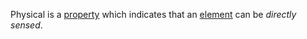 Physical is a [property](https://github.com/gcassel/Modular-Organization-Terminology/blob/master/terms/property.md) which indicates that an [element](https://github.com/gcassel/Modular-Organization-Terminology/blob/master/terms/element.md) can be *directly* *sensed*.
 
